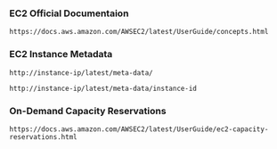 ### EC2 Official Documentaion
```
https://docs.aws.amazon.com/AWSEC2/latest/UserGuide/concepts.html
```
### EC2 Instance Metadata
```
http://instance-ip/latest/meta-data/
```
```
http://instance-ip/latest/meta-data/instance-id
```
### On-Demand Capacity Reservations
```
https://docs.aws.amazon.com/AWSEC2/latest/UserGuide/ec2-capacity-reservations.html
```
